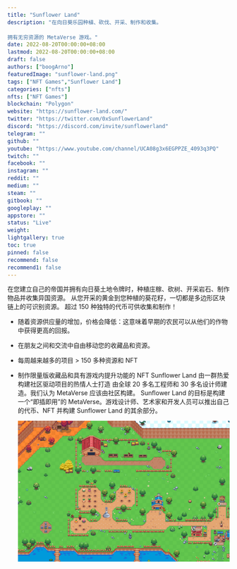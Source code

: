 ```yaml
---
title: "Sunflower Land"
description: "在向日葵乐园种植、砍伐、开采、制作和收集。

拥有无穷资源的 MetaVerse 游戏。"
date: 2022-08-20T00:00:00+08:00
lastmod: 2022-08-20T00:00:00+08:00
draft: false
authors: ["boogArno"]
featuredImage: "sunflower-land.png"
tags: ["NFT Games","Sunflower Land"]
categories: ["nfts"]
nfts: ["NFT Games"]
blockchain: "Polygon"
website: "https://sunflower-land.com/"
twitter: "https://twitter.com/0xSunflowerLand"
discord: "https://discord.com/invite/sunflowerland"
telegram: ""
github: ""
youtube: "https://www.youtube.com/channel/UCA08g3x6EGPPZE_4093q3PQ"
twitch: ""
facebook: ""
instagram: ""
reddit: ""
medium: ""
steam: ""
gitbook: ""
googleplay: ""
appstore: ""
status: "Live"
weight: 
lightgallery: true
toc: true
pinned: false
recommend: false
recommend1: false
---
```


在您建立自己的帝国并拥有向日葵土地令牌时，种植庄稼、砍树、开采岩石、制作物品并收集异国资源。
从您开采的黄金到您种植的葵花籽，一切都是多边形区块链上的可识别资源。
超过 150 种独特的代币可供收集和制作！
- 随着资源供应量的增加，价格会降低：这意味着早期的农民可以从他们的作物中获得更高的回报。

- 在朋友之间和交流中自由移动您的收藏品和资源。

- 每周越来越多的项目 > 150 多种资源和 NFT

- 制作限量版收藏品和具有游戏内提升功能的 NFT
  Sunflower Land 由一群热爱构建社区驱动项目的热情人士打造
  由全球 20 多名工程师和 30 多名设计师建造。我们认为 MetaVerse 应该由社区构建。 Sunflower Land 的目标是构建一个“即插即用”的 MetaVerse。游戏设计师、艺术家和开发人员可以推出自己的代币、NFT 并构建 Sunflower Land 的其余部分。

  

  ![sunflowerland-dapp-games-matic-image1_3fe3b085ad46cf88ba172bb184e21a1b](sunflowerland-dapp-games-matic-image1_3fe3b085ad46cf88ba172bb184e21a1b.png)
